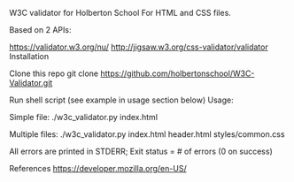 W3C validator for Holberton School
For HTML and CSS files.

Based on 2 APIs:

https://validator.w3.org/nu/
http://jigsaw.w3.org/css-validator/validator
Installation

Clone this repo
git clone https://github.com/holbertonschool/W3C-Validator.git

Run shell script (see example in usage section below)
Usage:

Simple file:
./w3c_validator.py index.html

Multiple files:
./w3c_validator.py index.html header.html styles/common.css

All errors are printed in STDERR; Exit status = # of errors (0 on success)

References
https://developer.mozilla.org/en-US/
